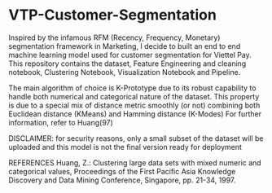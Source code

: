 # VTP-Customer-Segmentation
Inspired by the infamous RFM (Recency, Frequency, Monetary) segmentation framework in Marketing, 
I decide to built an end to end machine learning model used for customer segmentation for Viettel Pay. 
This repository contains the dataset, Feature Engineering and cleaning notebook, Clustering Notebook, Visualization Notebook and Pipeline.
 
The main algorithm of choice is K-Prototype due to its robust capability to handle both numerical and categorical nature of the dataset.
This property is due to a special mix of distance metric smoothly (or not) combining both Euclidean distance (KMeans) and Hamming distance (K-Modes)
For further information,  refer to Huang(97)


DISCLAIMER: for security reasons, only a small subset of the dataset will be uploaded and this model is not the final version 
ready for deployment

REFERENCES
Huang, Z.: Clustering large data sets with mixed numeric and categorical values, Proceedings of the First Pacific Asia Knowledge Discovery and Data Mining Conference, Singapore, pp. 21-34, 1997.
